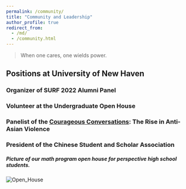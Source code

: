 ```yaml
---
permalink: /community/
title: "Community and Leadership"
author_profile: true
redirect_from: 
  - /md/
  - /community.html
---
```


>When one cares, one wields power.

## Positions at University of New Haven

### Organizer of SURF 2022 Alumni Panel

### Volunteer at the Undergraduate Open House

### Panelist of the [Courageous Conversations](https://www.newhaven.edu/news/blog/2021/supporting-aapi-community.php): The Rise in Anti-Asian Violence

### President of the Chinese Student and Scholar Association

##### Picture of our math program open house for perspective high school students.
![Open_House](/images/Open_House.png)